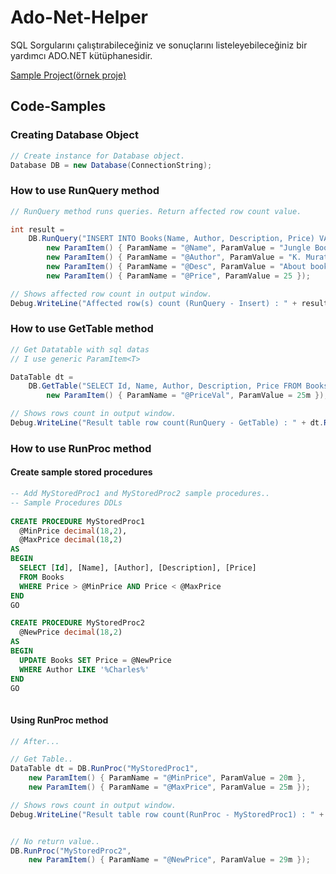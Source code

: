 # Ado-Net-Helper
SQL Sorgularını çalıştırabileceğiniz ve sonuçlarını listeleyebileceğiniz bir yardımcı ADO.NET kütüphanesidir.

[Sample Project(örnek proje)](https://github.com/kadirmuratbaseren/Using-Ado-Net-Helper)

## Code-Samples

### Creating Database Object
```c#
// Create instance for Database object.
Database DB = new Database(ConnectionString);
```

### How to use RunQuery method
```c#
// RunQuery method runs queries. Return affected row count value.

int result =
    DB.RunQuery("INSERT INTO Books(Name, Author, Description, Price) VALUES(@Name, @Author, @Desc, @Price)",
        new ParamItem() { ParamName = "@Name", ParamValue = "Jungle Book" },
        new ParamItem() { ParamName = "@Author", ParamValue = "K. Murat Başeren" },
        new ParamItem() { ParamName = "@Desc", ParamValue = "About book subject" },
        new ParamItem() { ParamName = "@Price", ParamValue = 25 });

// Shows affected row count in output window.
Debug.WriteLine("Affected row(s) count (RunQuery - Insert) : " + result);
```

### How to use GetTable method
```c#
// Get Datatable with sql datas
// I use generic ParamItem<T>

DataTable dt =
    DB.GetTable("SELECT Id, Name, Author, Description, Price FROM Books WHERE Price > @PriceVal",
        new ParamItem() { ParamName = "@PriceVal", ParamValue = 25m });

// Shows rows count in output window.
Debug.WriteLine("Result table row count(RunQuery - GetTable) : " + dt.Rows.Count);
```

### How to use RunProc method

#### Create sample stored procedures

```sql
-- Add MyStoredProc1 and MyStoredProc2 sample procedures..
-- Sample Procedures DDLs
 
CREATE PROCEDURE MyStoredProc1
  @MinPrice decimal(18,2),
  @MaxPrice decimal(18,2)
AS
BEGIN
  SELECT [Id], [Name], [Author], [Description], [Price] 
  FROM Books
  WHERE Price > @MinPrice AND Price < @MaxPrice
END
GO

CREATE PROCEDURE MyStoredProc2
  @NewPrice decimal(18,2)
AS
BEGIN
  UPDATE Books SET Price = @NewPrice
  WHERE Author LIKE '%Charles%'
END
GO
    
```

#### Using RunProc method
```c#
// After...

// Get Table..
DataTable dt = DB.RunProc("MyStoredProc1",
    new ParamItem() { ParamName = "@MinPrice", ParamValue = 20m },
    new ParamItem() { ParamName = "@MaxPrice", ParamValue = 25m });

// Shows rows count in output window.
Debug.WriteLine("Result table row count(RunProc - MyStoredProc1) : " + dt.Rows.Count);


// No return value..
DB.RunProc("MyStoredProc2",
    new ParamItem() { ParamName = "@NewPrice", ParamValue = 29m });
```
